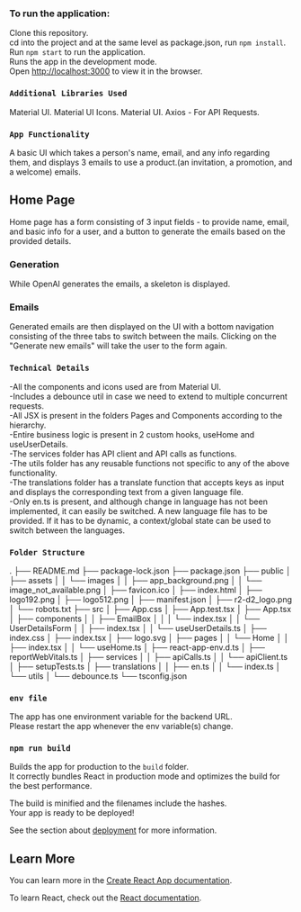 ### To run the application:

Clone this repository.<br/>
cd into the project and at the same level as package.json, run `npm install`.<br/>
Run `npm start` to run the application.<br/>
Runs the app in the development mode.\
Open [http://localhost:3000](http://localhost:3000) to view it in the browser.

### `Additional Libraries Used`

Material UI.
Material UI Icons.
Material UI.
Axios - For API Requests.

### `App Functionality`

A basic UI which takes a person's name, email, and any info regarding them, and displays 3 emails to use a product.(an invitation, a promotion, and a welcome) emails.

## Home Page

Home page has a form consisting of 3 input fields - to provide name, email, and basic info for a user, and a button to generate the emails based on the provided details.

### Generation

While OpenAI generates the emails, a skeleton is displayed.

### Emails

Generated emails are then displayed on the UI with a bottom navigation consisting of the three tabs to switch between the mails.
Clicking on the "Generate new emails" will take the user to the form again.

### `Technical Details`

-All the components and icons used are from Material UI.<br/>
-Includes a debounce util in case we need to extend to multiple concurrent requests.<br/>
-All JSX is present in the folders Pages and Components according to the hierarchy.<br/>
-Entire business logic is present in 2 custom hooks, useHome and useUserDetails.<br/>
-The services folder has API client and API calls as functions.<br/>
-The utils folder has any reusable functions not specific to any of the above functionality.<br/>
-The translations folder has a translate function that accepts keys as input and displays the corresponding text from a given language file.<br/>
-Only en.ts is present, and although change in language has not been implemented, it can easily be switched. A new language file has to be provided. If it has to be dynamic, a context/global state can be used to switch between the languages.<br/>

### `Folder Structure`

.
├── README.md
├── package-lock.json
├── package.json
├── public
│ ├── assets
│ │ └── images
│ │ ├── app_background.png
│ │ └── image_not_available.png
│ ├── favicon.ico
│ ├── index.html
│ ├── logo192.png
│ ├── logo512.png
│ ├── manifest.json
│ ├── r2-d2_logo.png
│ └── robots.txt
├── src
│ ├── App.css
│ ├── App.test.tsx
│ ├── App.tsx
│ ├── components
│ │ ├── EmailBox
│ │ │ └── index.tsx
│ │ └── UserDetailsForm
│ │ ├── index.tsx
│ │ └── useUserDetails.ts
│ ├── index.css
│ ├── index.tsx
│ ├── logo.svg
│ ├── pages
│ │ └── Home
│ │ ├── index.tsx
│ │ └── useHome.ts
│ ├── react-app-env.d.ts
│ ├── reportWebVitals.ts
│ ├── services
│ │ ├── apiCalls.ts
│ │ └── apiClient.ts
│ ├── setupTests.ts
│ ├── translations
│ │ ├── en.ts
│ │ └── index.ts
│ └── utils
│ └── debounce.ts
└── tsconfig.json

### `env file`

The app has one environment variable for the backend URL.<br/>
Please restart the app whenever the env variable(s) change.

### `npm run build`

Builds the app for production to the `build` folder.\
It correctly bundles React in production mode and optimizes the build for the best performance.

The build is minified and the filenames include the hashes.\
Your app is ready to be deployed!

See the section about [deployment](https://facebook.github.io/create-react-app/docs/deployment) for more information.

## Learn More

You can learn more in the [Create React App documentation](https://facebook.github.io/create-react-app/docs/getting-started).

To learn React, check out the [React documentation](https://reactjs.org/).
